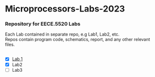 # Microprocessors-Labs-2023

### Repository for EECE.5520 Labs

Each Lab contained in separate repo, e.g Lab1, Lab2, etc. <br />
Repos contain program code, schematics, report, and any other relevant files.
<br />
<br />
- [x] [Lab 1](https://github.com/EllisHobby/Microprocessors-Labs-2023/tree/main/Lab1)
- [x] Lab2
- [ ] Lab3

